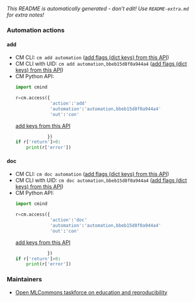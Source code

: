 *This README is automatically generated - don't edit! Use `README-extra.md` for extra notes!*

### Automation actions

#### add

  * CM CLI: ```cm add automation``` ([add flags (dict keys) from this API](https://github.com/mlcommons/ck/tree/master/cm/cmind/repo/automation/automation/module.py#L15))
  * CM CLI with UID: ```cm add automation,bbeb15d8f0a944a4``` ([add flags (dict keys) from this API](https://github.com/mlcommons/ck/tree/master/cm/cmind/repo/automation/automation/module.py#L15))
  * CM Python API:
    ```python
    import cmind

    r=cm.access({
                 'action':'add'
                 'automation':'automation,bbeb15d8f0a944a4'
                 'out':'con'
    ```
    [add keys from this API](https://github.com/mlcommons/ck/tree/master/cm/cmind/repo/automation/automation/module.py#L15)
    ```python
                })
    if r['return']>0:
        print(r['error'])
    ```

#### doc

  * CM CLI: ```cm doc automation``` ([add flags (dict keys) from this API](https://github.com/mlcommons/ck/tree/master/cm/cmind/repo/automation/automation/module.py#L87))
  * CM CLI with UID: ```cm doc automation,bbeb15d8f0a944a4``` ([add flags (dict keys) from this API](https://github.com/mlcommons/ck/tree/master/cm/cmind/repo/automation/automation/module.py#L87))
  * CM Python API:
    ```python
    import cmind

    r=cm.access({
                 'action':'doc'
                 'automation':'automation,bbeb15d8f0a944a4'
                 'out':'con'
    ```
    [add keys from this API](https://github.com/mlcommons/ck/tree/master/cm/cmind/repo/automation/automation/module.py#L87)
    ```python
                })
    if r['return']>0:
        print(r['error'])
    ```

### Maintainers

* [Open MLCommons taskforce on education and reproducibility](https://github.com/mlcommons/ck/blob/master/docs/mlperf-education-workgroup.md)